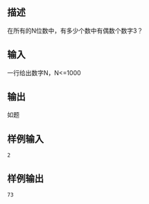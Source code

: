 ## 描述


在所有的N位数中，有多少个数中有偶数个数字3？


## 输入


一行给出数字N，N<=1000

## 输出


如题

## 样例输入


```
2
```


## 样例输出


```
73
```


